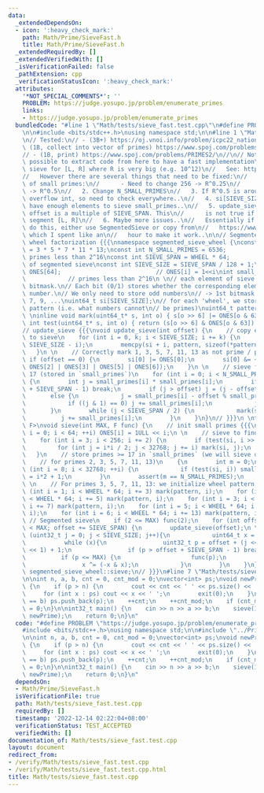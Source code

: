 ```yaml
---
data:
  _extendedDependsOn:
  - icon: ':heavy_check_mark:'
    path: Math/Prime/SieveFast.h
    title: Math/Prime/SieveFast.h
  _extendedRequiredBy: []
  _extendedVerifiedWith: []
  _isVerificationFailed: false
  _pathExtension: cpp
  _verificationStatusIcon: ':heavy_check_mark:'
  attributes:
    '*NOT_SPECIAL_COMMENTS*': ''
    PROBLEM: https://judge.yosupo.jp/problem/enumerate_primes
    links:
    - https://judge.yosupo.jp/problem/enumerate_primes
  bundledCode: "#line 1 \"Math/tests/sieve_fast.test.cpp\"\n#define PROBLEM \"https://judge.yosupo.jp/problem/enumerate_primes\"\
    \n\n#include <bits/stdc++.h>\nusing namespace std;\n\n#line 1 \"Math/Prime/SieveFast.h\"\
    \n// Tested:\n// - (3B+) https://oj.vnoi.info/problem/icpc22_national_c\n// -\
    \ (1B, collect into vector of primes) https://www.spoj.com/problems/KPRIMES2/\n\
    // - (1B, print) https://www.spoj.com/problems/PRIMES2/\n//\n// Note:\n// - It's\
    \ possible to extract code from here to have a fast implementation\n//   of segmented\
    \ sieve for [L, R] where R is very big (e.g. 10^12)\n//   See: https://www.spoj.com/status/SUMPRIM2,mr_invincible/\n\
    //   However there are several things that need to be fixed:\n//   1. Initialization\
    \ of small primes:\n//      - Need to change 256 -> R^0.25\n//      - Change 32768\
    \ -> R^0.5\n//   2. Change N_SMALL_PRIMES\n//   3. If R^0.5 is around 10^6, p^2\
    \ overflow int, so need to check everywhere..\n//   4. si[SIEVE_SIZE] may not\
    \ have enough elements to sieve small_primes..\n//   5. update_sieve(offset) assumes\
    \ offset is a multiple of SIEVE_SPAN. This\n//      is not true if we sieve a\
    \ segment [L, R]\n//   6. Maybe more issues..\n//   Essentially if we need to\
    \ do this, either use SegmentedSieve or copy from\n//   https://www.spoj.com/status/SUMPRIM2,mr_invincible/\
    \ which I spent like an\n//   hour to make it work..\n\n// Segmented sieve with\
    \ wheel factorization {{{\nnamespace segmented_sieve_wheel {\nconst int WHEEL\
    \ = 3 * 5 * 7 * 11 * 13;\nconst int N_SMALL_PRIMES = 6536;             // cnt\
    \ primes less than 2^16\nconst int SIEVE_SPAN = WHEEL * 64;           // one iteration\
    \ of segmented sieve\nconst int SIEVE_SIZE = SIEVE_SPAN / 128 + 1;\n \nuint64_t\
    \ ONES[64];                           // ONES[i] = 1<<i\nint small_primes[N_SMALL_PRIMES];\
    \            // primes less than 2^16\n \n// each element of sieve is a 64-bit\
    \ bitmask.\n// Each bit (0/1) stores whether the corresponding element is a prime\
    \ number.\n// We only need to store odd numbers\n// -> 1st bitmask stores 3, 5,\
    \ 7, 9, ...\nuint64_t si[SIEVE_SIZE];\n// for each 'wheel', we store the sieve\
    \ pattern (i.e. what numbers cannot\n// be primes)\nuint64_t pattern[WHEEL];\n\
    \ \ninline void mark(uint64_t* s, int o) { s[o >> 6] |= ONES[o & 63]; }\ninline\
    \ int test(uint64_t* s, int o) { return (s[o >> 6] & ONES[o & 63]) == 0; }\n \n\
    // update_sieve {{{\nvoid update_sieve(int offset) {\n    // copy each wheel pattern\
    \ to sieve\n    for (int i = 0, k; i < SIEVE_SIZE; i += k) {\n        k = std::min(WHEEL,\
    \ SIEVE_SIZE - i);\n        memcpy(si + i, pattern, sizeof(*pattern) * k);\n \
    \   }\n \n    // Correctly mark 1, 3, 5, 7, 11, 13 as not prime / primes\n   \
    \ if (offset == 0) {\n        si[0] |= ONES[0];\n        si[0] &= ~(ONES[1] |\
    \ ONES[2] | ONES[3] | ONES[5] | ONES[6]);\n    }\n \n    // sieve for primes >=\
    \ 17 (stored in `small_primes`)\n    for (int i = 0; i < N_SMALL_PRIMES; ++i)\
    \ {\n        int j = small_primes[i] * small_primes[i];\n        if (j > offset\
    \ + SIEVE_SPAN - 1) break;\n        if (j > offset) j = (j - offset) >> 1;\n \
    \       else {\n            j = small_primes[i] - offset % small_primes[i];\n\
    \            if ((j & 1) == 0) j += small_primes[i];\n            j >>= 1;\n \
    \       }\n        while (j < SIEVE_SPAN / 2) {\n            mark(si, j);\n  \
    \          j += small_primes[i];\n        }\n    }\n}\n// }}}\n \ntemplate<typename\
    \ F>\nvoid sieve(int MAX, F func) {\n    // init small primes {{{\n    for (int\
    \ i = 0; i < 64; ++i) ONES[i] = 1ULL << i;\n \n    // sieve to find small primes\n\
    \    for (int i = 3; i < 256; i += 2) {\n        if (test(si, i >> 1)) {\n   \
    \         for (int j = i*i / 2; j < 32768; j += i) mark(si, j);\n        }\n \
    \   }\n    // store primes >= 17 in `small_primes` (we will sieve differently\n\
    \    // for primes 2, 3, 5, 7, 11, 13)\n    {\n        int m = 0;\n        for\
    \ (int i = 8; i < 32768; ++i) {\n            if (test(si, i)) small_primes[m++]\
    \ = i*2 + 1;\n        }\n        assert(m == N_SMALL_PRIMES);\n    }\n    // }}}\n\
    \ \n    // For primes 3, 5, 7, 11, 13: we initialize wheel pattern..\n    for\
    \ (int i = 1; i < WHEEL * 64; i += 3) mark(pattern, i);\n    for (int i = 2; i\
    \ < WHEEL * 64; i += 5) mark(pattern, i);\n    for (int i = 3; i < WHEEL * 64;\
    \ i += 7) mark(pattern, i);\n    for (int i = 5; i < WHEEL * 64; i += 11) mark(pattern,\
    \ i);\n    for (int i = 6; i < WHEEL * 64; i += 13) mark(pattern, i);\n \n   \
    \ // Segmented sieve\n    if (2 <= MAX) func(2);\n    for (int offset = 0; offset\
    \ < MAX; offset += SIEVE_SPAN) {\n        update_sieve(offset);\n \n        for\
    \ (uint32_t j = 0; j < SIEVE_SIZE; j++){\n            uint64_t x = ~si[j];\n \
    \           while (x){\n                uint32_t p = offset + (j << 7) + (__builtin_ctzll(x)\
    \ << 1) + 1;\n                if (p > offset + SIEVE_SPAN - 1) break;\n      \
    \          if (p <= MAX) {\n                    func(p);\n                }\n\
    \                x ^= (-x & x);\n            }\n        }\n    }\n}\n}\nusing\
    \ segmented_sieve_wheel::sieve;\n// }}}\n#line 7 \"Math/tests/sieve_fast.test.cpp\"\
    \n\nint n, a, b, cnt = 0, cnt_mod = 0;\nvector<int> ps;\nvoid newPrime(int p)\
    \ {\n    if (p > n) {\n        cout << cnt << ' ' << ps.size() << '\\n';\n   \
    \     for (int x : ps) cout << x << ' ';\n        exit(0);\n    }\n    if (cnt_mod\
    \ == b) ps.push_back(p);\n    ++cnt;\n    ++cnt_mod;\n    if (cnt_mod == a) cnt_mod\
    \ = 0;\n}\n\nint32_t main() {\n    cin >> n >> a >> b;\n    sieve(1'000'000'000,\
    \ newPrime);\n    return 0;\n}\n"
  code: "#define PROBLEM \"https://judge.yosupo.jp/problem/enumerate_primes\"\n\n\
    #include <bits/stdc++.h>\nusing namespace std;\n\n#include \"../Prime/SieveFast.h\"\
    \n\nint n, a, b, cnt = 0, cnt_mod = 0;\nvector<int> ps;\nvoid newPrime(int p)\
    \ {\n    if (p > n) {\n        cout << cnt << ' ' << ps.size() << '\\n';\n   \
    \     for (int x : ps) cout << x << ' ';\n        exit(0);\n    }\n    if (cnt_mod\
    \ == b) ps.push_back(p);\n    ++cnt;\n    ++cnt_mod;\n    if (cnt_mod == a) cnt_mod\
    \ = 0;\n}\n\nint32_t main() {\n    cin >> n >> a >> b;\n    sieve(1'000'000'000,\
    \ newPrime);\n    return 0;\n}\n"
  dependsOn:
  - Math/Prime/SieveFast.h
  isVerificationFile: true
  path: Math/tests/sieve_fast.test.cpp
  requiredBy: []
  timestamp: '2022-12-14 02:22:04+08:00'
  verificationStatus: TEST_ACCEPTED
  verifiedWith: []
documentation_of: Math/tests/sieve_fast.test.cpp
layout: document
redirect_from:
- /verify/Math/tests/sieve_fast.test.cpp
- /verify/Math/tests/sieve_fast.test.cpp.html
title: Math/tests/sieve_fast.test.cpp
---
```

